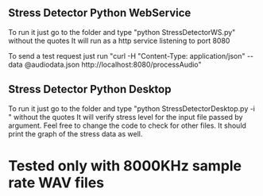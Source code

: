 ## Stress Detector Python WebService

To run it just go to the folder and type "python StressDetectorWS.py" without the quotes
It will run as a http service listening to port 8080

To send a test request just run "curl -H "Content-Type: application/json" --data @audiodata.json http://localhost:8080/processAudio"

## Stress Detector Python Desktop

To run it just go to the folder and type "python StressDetectorDesktop.py -i <inputfile>" without the quotes
It will verify stress level for the input file passed by argument. Feel free to change the code to check for other files.
It should print the graph of the stress data as well.

# Tested only with 8000KHz sample rate WAV files
